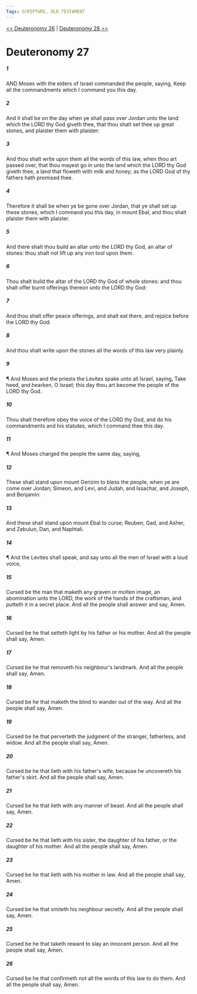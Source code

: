```yaml
---
Tags: SCRIPTURE, OLD_TESTAMENT
---
```


[<< Deuteronomy 26](OLD_TESTAMENT/05_Deuteronomy/Deuteronomy_26.md) | [Deuteronomy 28 >>](OLD_TESTAMENT/05_Deuteronomy/Deuteronomy_28.md)

# Deuteronomy 27

##### 1
 AND Moses with the elders of Israel commanded the people, saying, Keep all the commandments which I command you this day.
##### 2
 And it shall be on the day when ye shall pass over Jordan unto the land which the LORD thy God giveth thee, that thou shalt set thee up great stones, and plaister them with plaister:
##### 3
 And thou shalt write upon them all the words of this law, when thou art passed over, that thou mayest go in unto the land which the LORD thy God giveth thee, a land that floweth with milk and honey; as the LORD God of thy fathers hath promised thee.
##### 4
 Therefore it shall be when ye be gone over Jordan, that ye shall set up these stones, which I command you this day, in mount Ebal, and thou shalt plaister them with plaister.
##### 5
 And there shalt thou build an altar unto the LORD thy God, an altar of stones: thou shalt not lift up any iron tool upon them.
##### 6
 Thou shalt build the altar of the LORD thy God of whole stones: and thou shalt offer burnt offerings thereon unto the LORD thy God:
##### 7
 And thou shalt offer peace offerings, and shalt eat there, and rejoice before the LORD thy God.
##### 8
 And thou shalt write upon the stones all the words of this law very plainly.
##### 9
 ¶ And Moses and the priests the Levites spake unto all Israel, saying, Take heed, and hearken, O Israel; this day thou art become the people of the LORD thy God.
##### 10
 Thou shalt therefore obey the voice of the LORD thy God, and do his commandments and his statutes, which I command thee this day.
##### 11
 ¶ And Moses charged the people the same day, saying,
##### 12
 These shall stand upon mount Gerizim to bless the people, when ye are come over Jordan; Simeon, and Levi, and Judah, and Issachar, and Joseph, and Benjamin:
##### 13
 And these shall stand upon mount Ebal to curse; Reuben, Gad, and Asher, and Zebulun, Dan, and Naphtali.
##### 14
 ¶ And the Levites shall speak, and say unto all the men of Israel with a loud voice,
##### 15
 Cursed be the man that maketh any graven or molten image, an abomination unto the LORD, the work of the hands of the craftsman, and putteth it in a secret place.  And all the people shall answer and say, Amen.
##### 16
 Cursed be he that setteth light by his father or his mother.  And all the people shall say, Amen.
##### 17
 Cursed be he that removeth his neighbour's landmark.  And all the people shall say, Amen.
##### 18
 Cursed be he that maketh the blind to wander out of the way.  And all the people shall say, Amen.
##### 19
 Cursed be he that perverteth the judgment of the stranger, fatherless, and widow.  And all the people shall say, Amen.
##### 20
 Cursed be he that lieth with his father's wife; because he uncovereth his father's skirt.  And all the people shall say, Amen.
##### 21
 Cursed be he that lieth with any manner of beast.  And all the people shall say, Amen.
##### 22
 Cursed be he that lieth with his sister, the daughter of his father, or the daughter of his mother.  And all the people shall say, Amen.
##### 23
 Cursed be he that lieth with his mother in law.  And all the people shall say, Amen.
##### 24
 Cursed be he that smiteth his neighbour secretly.  And all the people shall say, Amen.
##### 25
 Cursed be he that taketh reward to slay an innocent person.  And all the people shall say, Amen.
##### 26
 Cursed be he that confirmeth not all the words of this law to do them.  And all the people shall say, Amen.
